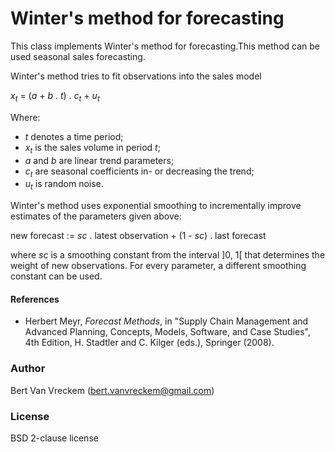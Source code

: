 # Winter's method for forecasting

This class implements Winter's method for forecasting.This method can be
used seasonal sales forecasting.

Winter's method tries to fit observations into the sales model

  *x<sub>t</sub>* = (*a* + *b* . *t*) . *c<sub>t</sub>* + *u<sub>t</sub>*

Where:

* *t* denotes a time period;
* *x<sub>t</sub>* is the sales volume in period *t*;
* *a* and *b* are linear trend parameters;
* *c<sub>t</sub>* are seasonal coefficients in- or decreasing the
    trend;
* *u<sub>t</sub>* is random noise.

Winter's method uses exponential smoothing to incrementally improve estimates of the parameters given above:

  new forecast := *sc* . latest observation + (1 - *sc*) . last forecast

where *sc* is a smoothing constant from the interval ]0, 1[ that
determines the weight of new observations. For every parameter, a different
smoothing constant can be used.

<h4>References</h4>

* Herbert Meyr, *Forecast Methods*, in "Supply Chain Management and
  Advanced Planning, Concepts, Models, Software, and Case Studies", 4th
  Edition, H. Stadtler and C. Kilger (eds.), Springer (2008).

### Author

Bert Van Vreckem (bert.vanvreckem@gmail.com)

### License

BSD 2-clause license
